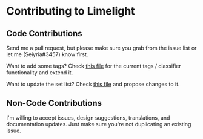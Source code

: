 # Contributing to Limelight

## Code Contributions

Send me a pull request, but please make sure you grab from the issue list or let me (Seiyria#3457) know first.

Want to add some tags? Check [this file](https://github.com/LimeLightCards/cards/blob/main/scripts/helpers/card-classifier.ts) for the current tags / classifier functionality and extend it.

Want to update the set list? Check [this file](https://github.com/LimeLightCards/setdata/blob/main/expansions.json) and propose changes to it.

## Non-Code Contributions

I'm willing to accept issues, design suggestions, translations, and documentation updates. Just make sure you're not duplicating an existing issue.
